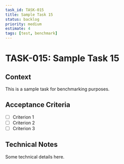 ```yaml
---
task_id: TASK-015
title: Sample Task 15
status: backlog
priority: medium
estimate: 4
tags: [test, benchmark]
---
```


# TASK-015: Sample Task 15

## Context
This is a sample task for benchmarking purposes.

## Acceptance Criteria
- [ ] Criterion 1
- [ ] Criterion 2
- [ ] Criterion 3

## Technical Notes
Some technical details here.
